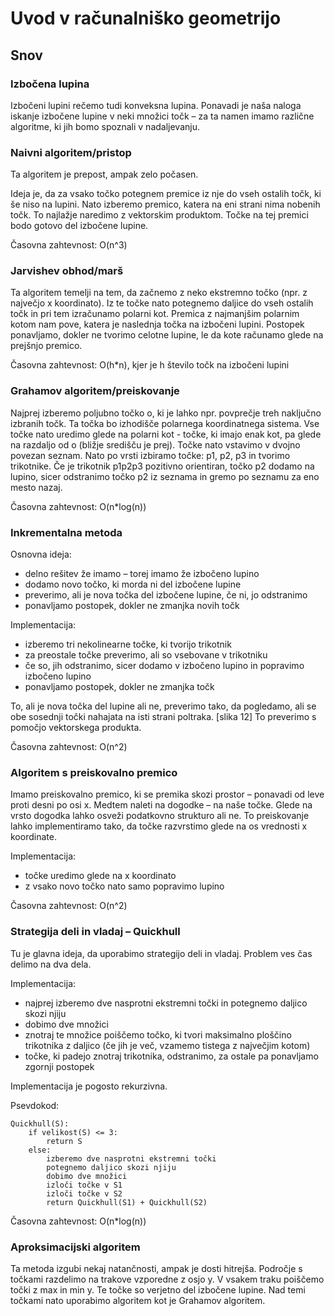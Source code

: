 # Uvod v računalniško geometrijo

## Snov

### Izbočena lupina

Izbočeni lupini rečemo tudi konveksna lupina. Ponavadi je naša naloga iskanje izbočene lupine
v neki množici točk – za ta namen imamo različne algoritme, ki jih bomo spoznali v nadaljevanju.

### Naivni algoritem/pristop

Ta algoritem je prepost, ampak zelo počasen.

Ideja je, da za vsako točko potegnem premice iz nje do vseh ostalih točk, ki še niso na lupini.
Nato izberemo premico, katera na eni strani nima nobenih točk. To najlažje naredimo z vektorskim 
produktom. Točke na tej premici bodo gotovo del izbočene lupine.

Časovna zahtevnost:
O(n^3)

### Jarvishev obhod/marš

Ta algoritem temelji na tem, da začnemo z neko ekstremno točko (npr. z največjo x koordinato).
Iz te točke nato potegnemo daljice do vseh ostalih točk in pri tem izračunamo polarni kot.
Premica z najmanjšim polarnim kotom nam pove, katera je naslednja točka na izbočeni lupini.
Postopek ponavljamo, dokler ne tvorimo celotne lupine, le da kote računamo glede na prejšnjo
premico.

Časovna zahtevnost:
O(h*n), kjer je h število točk na izbočeni lupini

### Grahamov algoritem/preiskovanje

Najprej izberemo poljubno točko o, ki je lahko npr. povprečje treh naključno izbranih točk.
Ta točka bo izhodišče polarnega koordinatnega sistema. Vse točke nato uredimo glede na polarni
kot - točke, ki imajo enak kot, pa glede na razdaljo od o (bližje središču je prej). Točke
nato vstavimo v dvojno povezan seznam. Nato po vrsti izbiramo točke: p1, p2, p3 in tvorimo
trikotnike. Če je trikotnik p1p2p3 pozitivno orientiran, točko p2 dodamo na lupino, sicer 
odstranimo točko p2 iz seznama in gremo po seznamu za eno mesto nazaj.

Časovna zahtevnost:
O(n*log(n))

### Inkrementalna metoda

Osnovna ideja:
- delno rešitev že imamo – torej imamo že izbočeno lupino
- dodamo novo točko, ki morda ni del izbočene lupine
- preverimo, ali je nova točka del izbočene lupine, če ni, jo odstranimo
- ponavljamo postopek, dokler ne zmanjka novih točk

Implementacija:
- izberemo tri nekolinearne točke, ki tvorijo trikotnik
- za preostale točke preverimo, ali so vsebovane v trikotniku
- če so, jih odstranimo, sicer dodamo v izbočeno lupino in popravimo izbočeno lupino
- ponavljamo postopek, dokler ne zmanjka točk

To, ali je nova točka del lupine ali ne, preverimo tako, da pogledamo, ali se obe sosednji
točki nahajata na isti strani poltraka. [slika 12] To preverimo s pomočjo vektorskega produkta.

Časovna zahtevnost:
O(n^2)

### Algoritem s preiskovalno premico

Imamo preiskovalno premico, ki se premika skozi prostor – ponavadi od leve proti desni
po osi x. Medtem naleti na dogodke – na naše točke. Glede na vrsto dogodka lahko osveži
podatkovno strukturo ali ne. To preiskovanje lahko implementiramo tako, da točke razvrstimo
glede na os vrednosti x koordinate.

Implementacija:
- točke uredimo glede na x koordinato
- z vsako novo točko nato samo popravimo lupino

Časovna zahtevnost:
O(n^2)

### Strategija deli in vladaj – Quickhull

Tu je glavna ideja, da uporabimo strategijo deli in vladaj. Problem ves čas delimo na dva dela.

Implementacija:
- najprej izberemo dve nasprotni ekstremni točki in potegnemo daljico skozi njiju
- dobimo dve množici
- znotraj te množice poiščemo točko, ki tvori maksimalno ploščino trikotnika z daljico (če jih
  je več, vzamemo tistega z največjim kotom)
- točke, ki padejo znotraj trikotnika, odstranimo, za ostale pa ponavljamo zgornji postopek

Implementacija je pogosto rekurzivna.

Psevdokod:

```
Quickhull(S):
    if velikost(S) <= 3:
        return S
    else:
        izberemo dve nasprotni ekstremni točki
        potegnemo daljico skozi njiju
        dobimo dve množici
        izloči točke v S1
        izloči točke v S2
        return Quickhull(S1) + Quickhull(S2)
```

Časovna zahtevnost:
O(n*log(n))

### Aproksimacijski algoritem

Ta metoda izgubi nekaj natančnosti, ampak je dosti hitrejša. Področje s točkami razdelimo na
trakove vzporedne z osjo y. V vsakem traku poiščemo točki z max in min y. Te točke so 
verjetno del izbočene lupine. Nad temi točkami nato uporabimo algoritem kot je Grahamov
algoritem.
